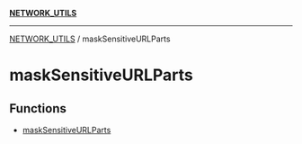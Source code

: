 [**NETWORK_UTILS**](../README.md)

***

[NETWORK_UTILS](../README.md) / maskSensitiveURLParts

# maskSensitiveURLParts

## Functions

- [maskSensitiveURLParts](functions/maskSensitiveURLParts.md)
